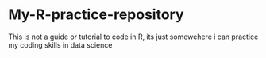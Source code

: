 # My-R-practice-repository
This is not a guide or tutorial to code in R, its just somewehere i can practice my coding skills in data science
